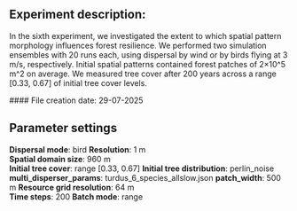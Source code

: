 ﻿## Experiment description:

In the sixth experiment, we investigated the extent to which spatial pattern morphology influences forest resilience. We performed two simulation ensembles with 20 runs each, using dispersal by wind or by birds flying at 3 m/s, respectively. Initial spatial patterns contained forest patches of 2×10^5 m^2 on average. We measured tree cover after 200 years across a range \[0.33, 0.67] of initial tree cover levels.



\#### File creation date: 29-07-2025



## Parameter settings

**Dispersal mode**: bird
**Resolution**: 1 m  
**Spatial domain size**: 960 m  
**Initial tree cover**: range \[0.33, 0.67]
**Initial tree distribution**:  perlin\_noise
**multi\_disperser\_params**: turdus\_6\_species\_allslow.json
**patch\_width**: 500 m
**Resource grid resolution**: 64 m  
**Time steps**: 200
**Batch mode**: range


